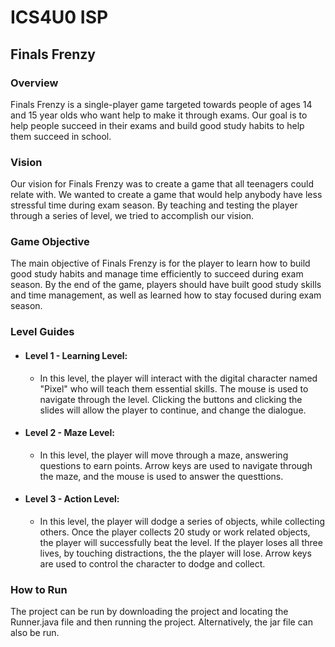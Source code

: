 # ICS4U0 ISP
## Finals Frenzy
### Overview
Finals Frenzy is a single-player game targeted towards people of ages 14 and 15 year olds who want help to make it through exams. Our goal is to help people succeed in their exams and build good study habits to help them succeed in school.

### Vision
Our vision for Finals Frenzy was to create a game that all teenagers could relate with. We wanted to create a game that would help anybody have less stressful time during exam season. By teaching and testing the player through a series of level, we tried to accomplish our vision.

### Game Objective
The main objective of Finals Frenzy is for the player to learn how to build good study habits and manage time efficiently to succeed during exam season. By the end of the game, players should have built good study skills and time management, as well as learned how to stay focused during exam season.

### Level Guides
- #### Level 1 - Learning Level:
    - In this level, the player will interact with the digital character named "Pixel" who will teach them essential skills. The mouse is used to navigate through the level. Clicking the buttons and clicking the slides will allow the player to continue, and change the dialogue.
- #### Level 2 - Maze Level:
    - In this level, the player will move through a maze, answering questions to earn points. Arrow keys are used to navigate through the maze, and the mouse is used to answer the questtions.
- #### Level 3 - Action Level:
    - In this level, the player will dodge a series of objects, while collecting others. Once the player collects 20 study or work related objects, the player will successfully beat the level. If the player loses all three lives, by touching distractions, the the player will lose. Arrow keys are used to control the character to dodge and collect.

### How to Run
The project can be run by downloading the project and locating the Runner.java file and then running the project.
Alternatively, the jar file can also be run.
